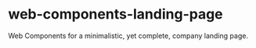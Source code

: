 # web-components-landing-page
Web Components for a minimalistic, yet complete, company landing page.
